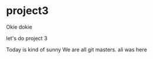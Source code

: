 # project3

Okie dokie

let's do project 3

Today is kind of sunny
We are all git masters.
ali was here
